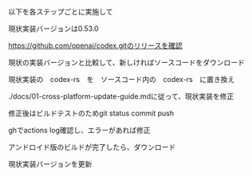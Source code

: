 以下を各ステップごとに実施して

現状実装バージョンは0.53.0

https://github.com/openai/codex.gitのリリースを確認

現状の実装バージョンと比較して、新しければソースコードをダウンロード

現状実装の　codex-rs　を　ソースコード内の　codex-rs　に置き換え

./docs/01-cross-platform-update-guide.mdに従って、現状実装を修正

修正後はビルドテストのためgit status commit push

ghでactions log確認し、エラーがあれば修正

アンドロイド版のビルドが完了したら、ダウンロード

現状実装バージョンを更新
